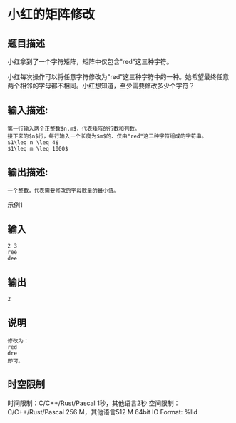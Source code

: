 # 小红的矩阵修改

## 题目描述

小红拿到了一个字符矩阵，矩阵中仅包含"red"这三种字符。  
  
小红每次操作可以将任意字符修改为"red"这三种字符中的一种。她希望最终任意两个相邻的字母都不相同。小红想知道，至少需要修改多少个字符？

## 输入描述:
    
    
    第一行输入两个正整数$n,m$，代表矩阵的行数和列数。  
    接下来的$n$行，每行输入一个长度为$m$的、仅由"red"这三种字符组成的字符串。  
    $1\leq n \leq 4$  
    $1\leq m \leq 1000$

## 输出描述:
    
    
    一个整数，代表需要修改的字母数量的最小值。

示例1 

## 输入
    
    
    2 3
    ree
    dee

## 输出
    
    
    2

## 说明
    
    
    修改为：  
    red  
    dre  
    即可。  
    
    
      
    


## 时空限制

时间限制：C/C++/Rust/Pascal 1秒，其他语言2秒
空间限制：C/C++/Rust/Pascal 256 M，其他语言512 M
64bit IO Format: %lld